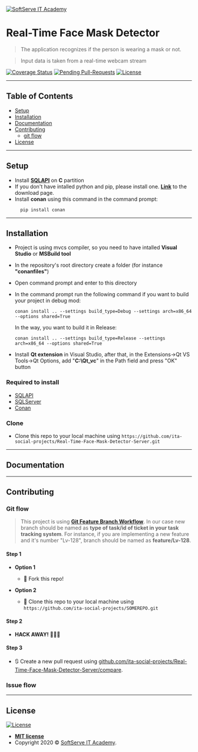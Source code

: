 <a href="https://softserve.academy/"><img src="https://s.057.ua/section/newsInternalIcon/upload/images/news/icon/000/050/792/vnutr_5ce4f980ef15f.jpg" title="SoftServe IT Academy" alt="SoftServe IT Academy"></a>

# Real-Time Face Mask Detector 

> The application recognizes if the person is wearing a mask or not.

> Input data is taken from a real-time webcam stream


[![Coverage Status](https://img.shields.io/gitlab/coverage/ita-social-projects/GreenCity/master?style=flat-square)](https://coveralls.io)
[![Pending Pull-Requests](https://img.shields.io/github/issues-pr/ita-social-projects/Real-Time-Face-Mask-Detector-Server)](https://github.com/ita-social-projects/Real-Time-Face-Mask-Detector-Server/pulls)
[![License](http://img.shields.io/:license-mit-blue.svg?style=flat-square)](http://badges.mit-license.org)

---

## Table of Contents
- [Setup](#setup)
- [Installation](#installation)
- [Documentation](#Documentation)
- [Contributing](#contributing)
  - [git flow](#git-flow)
- [License](#license)

---

## Setup

- Install **[SQLAPI](https://www.sqlapi.com/Download/)** on **C** partition
- If you don't have intalled python and pip, please install one. **[Link](https://www.python.org/downloads/)** to the download page.
- Install **conan** using this command in the command prompt:
  ```
    pip install conan
  ```
---

## Installation

- Project is using mvcs compiler, so you need to have intalled **Visual Studio** or **MSBuild tool**
- In the repository's root directory create a folder (for instance **"conanfiles"**)
- Open command prompt and enter to this directory
- In the command prompt run the following command if you want to build your project in debug mod:
  ```
  conan install .. --settings build_type=Debug --settings arch=x86_64 --options shared=True
  ```
  In the way, you want to build it in Release:

  ```
  conan install .. --settings build_type=Release --settings arch=x86_64 --options shared=True
  ```
- Install **Qt extension** in Visual Studio, after that, in the Extensions->Qt VS Tools->Qt Options, add "**C:\Qt_vc**" in the Path field and press "OK" button

### Required to install
* [SQLAPI](https://www.sqlapi.com/Download/)
* [SQLServer](https://www.microsoft.com/en-us/sql-server/sql-server-downloads)
* [Conan](https://conan.io/downloads.html)

### Clone

- Clone this repo to your local machine using `https://github.com/ita-social-projects/Real-Time-Face-Mask-Detector-Server.git`

---

## Documentation

---

## Contributing

### Git flow
> This project is using **[Git Feature Branch Workflow](https://www.atlassian.com/git/tutorials/comparing-workflows/feature-branch-workflow)**. In our case new branch should be named as **type of task/id of ticket in your task tracking system**. For instance, if you are implementing a new feature and it's number "Lv-128", branch should be named as **feature/Lv-128**.
#### Step 1

- **Option 1**
    - 🍴 Fork this repo!

- **Option 2**
    - 👯 Clone this repo to your local machine using `https://github.com/ita-social-projects/SOMEREPO.git`

#### Step 2

- **HACK AWAY!** 🔨🔨🔨

#### Step 3

- 🔃 Create a new pull request using <a href="https://github.com/ita-social-projects/Real-Time-Face-Mask-Detector-Server/compare" target="_blank">github.com/ita-social-projects/Real-Time-Face-Mask-Detector-Server/compare</a>.

### Issue flow

---

## License

[![License](http://img.shields.io/:license-mit-blue.svg?style=flat-square)](http://badges.mit-license.org)

- **[MIT license](http://opensource.org/licenses/mit-license.php)**
- Copyright 2020 © <a href="https://softserve.academy/" target="_blank"> SoftServe IT Academy</a>.
